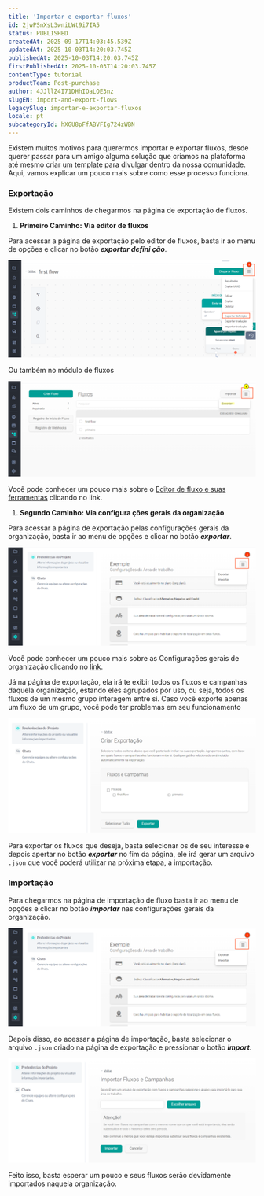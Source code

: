 ```yaml
---
title: 'Importar e exportar fluxos'
id: 2jwPSnXsL3wniLWt9i7IA5
status: PUBLISHED
createdAt: 2025-09-17T14:03:45.539Z
updatedAt: 2025-10-03T14:20:03.745Z
publishedAt: 2025-10-03T14:20:03.745Z
firstPublishedAt: 2025-10-03T14:20:03.745Z
contentType: tutorial
productTeam: Post-purchase
author: 4JJllZ4I71DHhIOaLOE3nz
slugEN: import-and-export-flows
legacySlug: importar-e-exportar-fluxos
locale: pt
subcategoryId: hXGU8pFfABVFIg724zWBN
---
```


Existem muitos motivos para querermos importar e exportar fluxos, desde querer passar para um amigo alguma solução que criamos na plataforma até mesmo criar um template para divulgar dentro da nossa comunidade. Aqui, vamos explicar um pouco mais sobre como esse processo funciona.

### Exportação

Existem dois caminhos de chegarmos na página de exportação de fluxos.
  1. **Primeiro Caminho: Via editor de fluxos**

Para acessar a página de exportação pelo editor de fluxos, basta ir ao menu de opções e clicar no botão _**exportar defini ção**_.

![](https://raw.githubusercontent.com/vtexdocs/help-center-content/refs/heads/main/docs/pt/tutorials/weni-by-vtex/fluxos/importar-e-exportar-fluxos_1.png)

Ou também no módulo de fluxos

![](https://raw.githubusercontent.com/vtexdocs/help-center-content/refs/heads/main/docs/pt/tutorials/weni-by-vtex/fluxos/importar-e-exportar-fluxos_2.png)

Você pode conhecer um pouco mais sobre o [Editor de fluxo e suas ferramentas](https://docs.weni.ai/l/pt/fluxos/editor-de-fluxo-e-suas-ferramentas) clicando no link.
  1. **Segundo Caminho: Via configura ções gerais da organização**

Para acessar a página de exportação pelas configurações gerais da organização, basta ir ao menu de opções e clicar no botão _**exportar**_.

![](https://raw.githubusercontent.com/vtexdocs/help-center-content/refs/heads/main/docs/pt/tutorials/weni-by-vtex/fluxos/importar-e-exportar-fluxos_3.png)

Você pode conhecer um pouco mais sobre as Configurações gerais de organização clicando no [link](https://docs.weni.ai/l/pt/configuracoesgerais/configura-es-gerais-da-organiza-o).

Já na página de exportação, ela irá te exibir todos os fluxos e campanhas daquela organização, estando eles agrupados por uso, ou seja, todos os fluxos de um mesmo grupo interagem entre si.
Caso você exporte apenas um fluxo de um grupo, você pode ter problemas em seu funcionamento

![](https://raw.githubusercontent.com/vtexdocs/help-center-content/refs/heads/main/docs/pt/tutorials/weni-by-vtex/fluxos/importar-e-exportar-fluxos_4.png)

Para exportar os fluxos que deseja, basta selecionar os de seu interesse e depois apertar no botão _**exportar**_ no fim da página, ele irá gerar um arquivo `.json` que você poderá utilizar na próxima etapa, a importação.

### Importação

Para chegarmos na página de importação de fluxo basta ir ao menu de opções e clicar no botão **_importar_** nas configurações gerais da organização.

![](https://raw.githubusercontent.com/vtexdocs/help-center-content/refs/heads/main/docs/pt/tutorials/weni-by-vtex/fluxos/importar-e-exportar-fluxos_5.png)

Depois disso, ao acessar a página de importação, basta selecionar o arquivo `.json` criado na página de exportação e pressionar o botão _**import**_.

![](https://raw.githubusercontent.com/vtexdocs/help-center-content/refs/heads/main/docs/pt/tutorials/weni-by-vtex/fluxos/importar-e-exportar-fluxos_6.png)

Feito isso, basta esperar um pouco e seus fluxos serão devidamente importados naquela organização.
